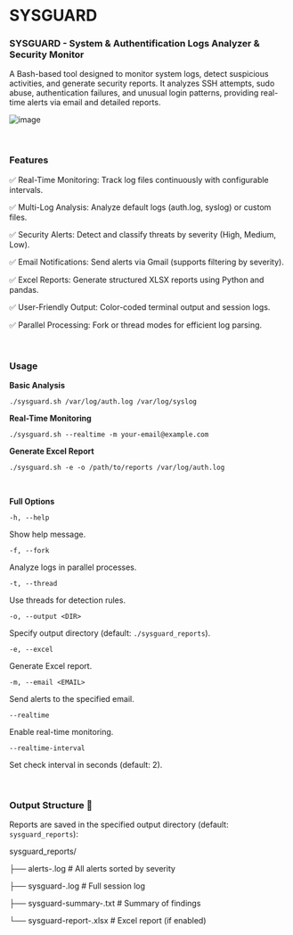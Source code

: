 # SYSGUARD

<h3>SYSGUARD - System & Authentification Logs Analyzer & Security Monitor</h3>

A Bash-based tool designed to monitor system logs, detect suspicious activities, and generate security reports. It analyzes SSH attempts, sudo abuse, authentication failures, and unusual login patterns, providing real-time alerts via email and detailed reports.

![image](https://github.com/user-attachments/assets/02a94113-59ec-494f-b024-9a303015719d)




</br>

<h3>Features</h3>

✅ Real-Time Monitoring: Track log files continuously with configurable intervals.

✅ Multi-Log Analysis: Analyze default logs (auth.log, syslog) or custom files.

✅ Security Alerts: Detect and classify threats by severity (High, Medium, Low).

✅ Email Notifications: Send alerts via Gmail (supports filtering by severity).

✅ Excel Reports: Generate structured XLSX reports using Python and pandas.

✅ User-Friendly Output: Color-coded terminal output and session logs.

✅ Parallel Processing: Fork or thread modes for efficient log parsing.

</br>

<h3>Usage</h3>

**Basic Analysis**

```
./sysguard.sh /var/log/auth.log /var/log/syslog
```

**Real-Time Monitoring**

```
./sysguard.sh --realtime -m your-email@example.com
```

**Generate Excel Report**

```
./sysguard.sh -e -o /path/to/reports /var/log/auth.log
```

</br>

**Full Options**


`-h, --help`

Show help message.

`-f, --fork`

Analyze logs in parallel processes.

`-t, --thread`

Use threads for detection rules.

`-o, --output <DIR>`

Specify output directory (default:  `./sysguard_reports`).

`-e, --excel`

Generate Excel report.

`-m, --email <EMAIL>`

Send alerts to the specified email.

`--realtime`

Enable real-time monitoring.

`--realtime-interval`

Set check interval in seconds (default: 2).

</br>

<h3>Output Structure 📂</h3>


Reports are saved in the specified output directory (default:  `sysguard_reports`):


sysguard_reports/

├── alerts-<TIMESTAMP>.log       # All alerts sorted by severity

├── sysguard-<TIMESTAMP>.log     # Full session log

├── sysguard-summary-<TIMESTAMP>.txt  # Summary of findings

└── sysguard-report-<TIMESTAMP>.xlsx  # Excel report (if enabled)

